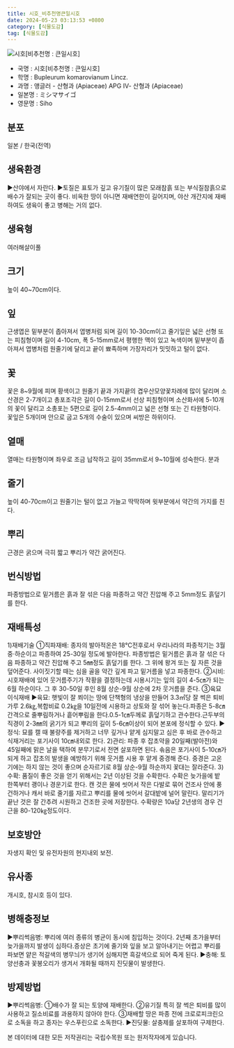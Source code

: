 ```yaml
---
title: 시호_비추천명큰일시호
date: 2024-05-23 03:13:53 +0800
category: [식물도감]
tag: [식물도감]
---
```




![시호[비추천명 : 큰일시호]](/fileUpload/plants/basic/Umbelliferae/Bupleurum/7391/2_th2.JPG)
- 국명 : 시호[비추천명 : 큰일시호]
- 학명 : Bupleurum komarovianum Lincz.
- 과명 : 앵글러 - 산형과 (Apiaceae) APG Ⅳ- 산형과 (Apiaceae)
- 일본명 : ミシマサイゴ
- 영문명 : Siho


## 분포
일본 / 한국(전역) 
## 생육환경
▶산야에서 자란다.▶토질은 표토가 깊고 유기질이 많은 모래참흙 또는 부식질참흙으로 배수가 잘되는 곳이 좋다. 비옥한 땅이 아니면 재배연한이 길어지며, 야산 개간지에 재배하여도 생육이 좋고 병해는 거의 없다.
## 생육형
여러해살이풀 
## 크기
높이 40~70cm이다.
## 잎
근생엽은 밑부분이 좁아져서 엽병처럼 되며 길이 10-30cm이고 줄기잎은 넓은 선형 또는 피침형이며 길이 4-10cm, 폭 5-15mm로서 평행한 맥이 있고 녹색이며 밑부분이 좁아져서 엽병처럼 원줄기에 달리고 끝이 뾰족하며 가장자리가 밋밋하고 털이 없다.
## 꽃
꽃은 8~9월에 피며 황색이고 원줄기 끝과 가지끝의 겹우산모양꽃차례에 많이 달리며 소산경은 2-7개이고 총포조각은 길이 0-15mm로서 선상 피침형이며 소산화서에 5-10개의 꽃이 달리고 소총포는 5편으로 길이 2.5-4mm이고 넓은 선형 또는 긴 타원형이다. 꽃잎은 5개이며 안으로 굽고 5개의 수술이 있으며 씨방은 하위이다.
## 열매
열매는 타원형이며 좌우로 조금 납작하고 길이 35mm로서 9~10월에 성숙한다. 분과
## 줄기
높이 40-70cm이고 원줄기는 털이 없고 가늘고 딱딱하며 윗부분에서 약간의 가지를 친다.
## 뿌리
근경은 굵으며 극히 짧고 뿌리가 약간 굵어진다.
## 번식방법
파종방법으로 밑거름은 흙과 잘 섞은 다음 파종하고 약간 진압해 주고 5mm정도 흙덮기를 한다.
## 재배특성
1)재배기술 ①직파재배: 종자의 발아적온은 18℃전후로서 우리나라의 파종적기는 3월 중·하순이고 파종하여 25-30일 정도에 발아한다. 파종방법은 밑거름은 흙과 잘 섞은 다음 파종하고 약간 진압해 주고 5㎜정도 흙덮기를 한다. 그 위에 왕겨 또는 짚 자른 것을 덮어준다. 사이짓기할 때는 심을 골을 약간 깊게 파고 밑거름을 넣고 파종한다. ②시비: 시호재배에 있어 웃거름주기가 작황을 결정하는데 시용시기는 잎의 길이 4-5㎝가 되는 6월 하순이다. 그 후 30-50일 후인 8월 상순-9월 상순에 2차 웃거름을 준다.③육묘이식재배 ▶육묘: 햇빛이 잘 쬐이는 땅에 단책형의 냉상을 만들어 3.3㎡당 잘 썩은 퇴비가루 2.6㎏,복합비료 0.2㎏을 10일전에 시용하고 상토와 잘 섞어 놓는다.파종은 5-8㎝간격으로 줄뿌림하거나 흩어뿌림을 한다.0.5-1㎝두께로 흙덮기하고 관수한다.근두부의 직경이 2-3㎜의 굵기가 되고 뿌리의 길이 5-6㎝이상이 되어 본포에 정식할 수 있다.▶정식: 묘를 캘 때 불량주를 제거하고 너무 깊거나 얕게 심지말고 심은 후 바로 관수하고 식재거리는 포기사이 10㎝내외로 한다.2)관리: 파종 후 잡초약을 20일째(발아전)와 45일째에 맑은 날을 택하여 분무기로서 전면 살포하면 된다. 솎음은 포기사이 5-10㎝가 되게 하고 잡초의 발생을 예방하기 위해 웃거름 시용 후 얕게 중경해 준다. 중경은 고온기에는 하지 않는 것이 좋으며 순자르기로 8월 상순-9월 하순까지 꽃대는 잘라준다.3)수확: 품질이 좋은 것을 얻기 위해서는 2년 이상된 것을 수확한다. 수확은 늦가을에 밭 한쪽부터 괭이나 경운기로 한다. 캔 것은 물에 씻어서 작은 다발로 묶어 건조사 안에 풍건하거나 캐서 바로 줄기를 자르고 뿌리를 물에 씻어서 갈대밭에 널어 말린다. 말리기가 끝난 것은 잘 간추려 시원하고 건조한 곳에 저장한다. 수확량은 10a당 2년생의 경우 건근을 80-120㎏정도이다.
## 보호방안
자생지 확인 및 유전자원의 현지내외 보전.
## 유사종
개시호, 참시호 등이 있다.
## 병해충정보
▶뿌리썩음병: 뿌리에 여러 종류의 병균이 동시에 침입하는 것이다. 2년째 초가을부터 늦가을까지 발생이 심하다.증상은 초기에 줄기와 잎을 보고 알아내기는 어렵고 뿌리를 파보면 얕은 적갈색의 병무늬가 생기어 심해지면 흑갈색으로 되어 죽게 된다.▶충해: 토양선충과 꽃봉오리가 생겨서 개화될 때까지 진딧물이 발생한다.
## 방제방법
▶뿌리썩음병: ①배수가 잘 되는 토양에 재배한다. ②유기질 특히 잘 썩은 퇴비를 많이 사용하고 질소비료를 과용하지 않아야 한다. ③재배할 땅은 파종 전에 크로로피크린으로 소독을 하고 종자는 우스푸린으로 소독한다.▶진딧물: 살충제를 살포하여 구제한다.






본 데이터에 대한 모든 저작권리는 국립수목원 또는 원저작자에게 있습니다.
